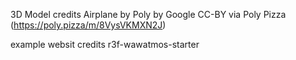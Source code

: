 3D Model credits
Airplane by Poly by Google CC-BY via Poly Pizza (https://poly.pizza/m/8VysVKMXN2J)

example websit credits r3f-wawatmos-starter